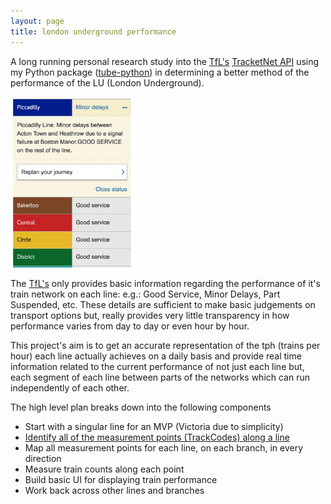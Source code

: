 ```yaml
---
layout: page
title: london underground performance
---
```


<p class="message">
  A long running personal research study into the <a href="http://www.tfl.gov.uk">TfL's</a> <a href="http://www.tfl.gov.uk/info-for/open-data-users/">TracketNet API</a> using my Python package (<a href="https://github.com/adamgilman/tube-python">tube-python</a>) in determining a better method of the performance of the LU (London Underground).
</p>

<img class="parafloat" src="/public/images/underground/tfl-status-small.png" width="200">

The <a href="http://www.tfl.gov.uk">TfL's</a> only provides basic information regarding the performance of it's train network on each line: e.g.: Good Service, Minor Delays, Part Suspended, etc. These details are sufficient to make basic judgements on transport options but, really provides very little transparency in how performance varies from day to day or even hour by hour. <br>

This project's aim is to get an accurate representation of the tph (trains per hour) each line actually achieves on a daily basis and provide real time information related to the current performance of not just each line but, each segment of each line between parts of the networks which can run independently of each other.

The high level plan breaks down into the following components

* Start with a singular line for an MVP (Victoria due to simplicity)
* [Identify all of the measurement points (TrackCodes) along a line](/underground/trackcodes/)
* Map all measurement points for each line, on each branch, in every direction
* Measure train counts along each point
* Build basic UI for displaying train performance
* Work back across other lines and branches
